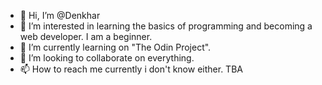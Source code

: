 - 👋 Hi, I’m @Denkhar
- 👀 I’m interested in learning the basics of programming and becoming a web developer. I am a beginner.
- 🌱 I’m currently learning on "The Odin Project". 
- 💞️ I’m looking to collaborate on everything. 
- 📫 How to reach me currently i don't know either. TBA

<!---
Denkhar/Denkhar is a ✨ special ✨ repository because its `README.md` (this file) appears on your GitHub profile.
You can click the Preview link to take a look at your changes.
--->
